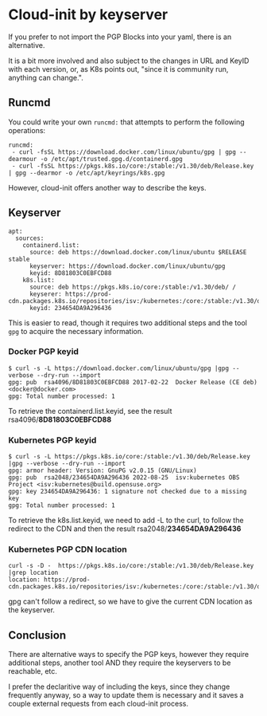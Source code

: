 # Cloud-init by keyserver

If you prefer to not import the PGP Blocks into your yaml, there is an alternative.

It is a bit more involved and also subject to the changes in URL and KeyID with each version, or, as K8s points out, "since it is community run, anything can change.".

## Runcmd
You could write your own `runcmd:` that attempts to perform the following operations:
```
runcmd:
 - curl -fsSL https://download.docker.com/linux/ubuntu/gpg | gpg --dearmour -o /etc/apt/trusted.gpg.d/containerd.gpg
 - curl -fsSL https://pkgs.k8s.io/core:/stable:/v1.30/deb/Release.key | gpg --dearmor -o /etc/apt/keyrings/k8s.gpg
```

However, cloud-init offers another way to describe the keys.

## Keyserver
```
apt:
  sources:
    containerd.list:
      source: deb https://download.docker.com/linux/ubuntu $RELEASE stable
      keyserver: https://download.docker.com/linux/ubuntu/gpg
      keyid: 8D81803C0EBFCD88
    k8s.list:
      source: deb https://pkgs.k8s.io/core:/stable:/v1.30/deb/ /
      keyserer: https://prod-cdn.packages.k8s.io/repositories/isv:/kubernetes:/core:/stable:/v1.30/deb/Release.key
      keyid: 234654DA9A296436
```

This is easier to read, though it requires two additional steps and the tool `gpg` to acquire the necessary information.
### Docker PGP keyid
```
$ curl -s -L https://download.docker.com/linux/ubuntu/gpg |gpg --verbose --dry-run --import
gpg: pub  rsa4096/8D81803C0EBFCD88 2017-02-22  Docker Release (CE deb) <docker@docker.com>
gpg: Total number processed: 1
```

To retrieve the containerd.list.keyid, see the result rsa4096/**__8D81803C0EBFCD88__**
### Kubernetes PGP keyid
```
$ curl -s -L https://pkgs.k8s.io/core:/stable:/v1.30/deb/Release.key |gpg --verbose --dry-run --import
gpg: armor header: Version: GnuPG v2.0.15 (GNU/Linux)
gpg: pub  rsa2048/234654DA9A296436 2022-08-25  isv:kubernetes OBS Project <isv:kubernetes@build.opensuse.org>
gpg: key 234654DA9A296436: 1 signature not checked due to a missing key
gpg: Total number processed: 1
```

To retrieve the k8s.list.keyid, we need to add -L to the curl, to follow the redirect to the CDN and then the result rsa2048/**__234654DA9A296436__**
### Kubernetes PGP CDN location
```
curl -s -D -  https://pkgs.k8s.io/core:/stable:/v1.30/deb/Release.key |grep location
location: https://prod-cdn.packages.k8s.io/repositories/isv:/kubernetes:/core:/stable:/v1.30/deb/Release.key
```

gpg can't follow a redirect, so we have to give the current CDN location as the keyserver.

## Conclusion

There are alternative ways to specify the PGP keys, however they require additional steps, another tool AND they require the keyservers to be reachable, etc.

I prefer the declaritive way of including the keys, since they change frequently anyway, so a way to update them is necessary and it saves a couple external requests from each cloud-init process.
